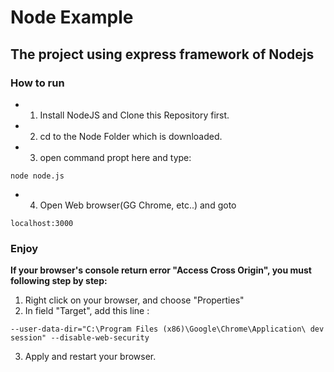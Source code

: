 # Node Example
##

## The project using express framework of Nodejs

### How to run

* 1. Install NodeJS and Clone this Repository first.
* 2. cd to the Node Folder which is downloaded.
* 3. open command propt here and type: 
```
node node.js
```
* 4. Open Web browser(GG Chrome, etc..) and goto 
```
localhost:3000
```
### Enjoy

**If your browser's console return error "Access Cross Origin", you must following step by step:**

1. Right click on your browser, and choose "Properties" 
2. In field "Target", add this line : 
```
--user-data-dir="C:\Program Files (x86)\Google\Chrome\Application\ dev session" --disable-web-security
```
3. Apply and restart your browser.
     
